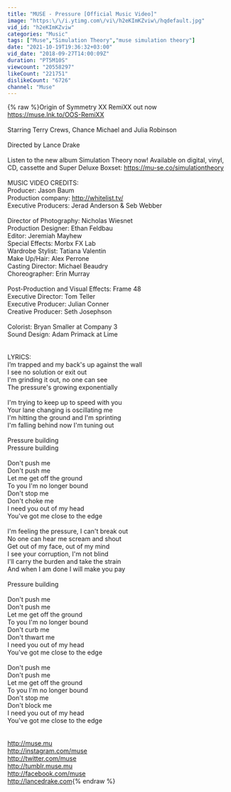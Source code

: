 ```yaml
---
title: "MUSE - Pressure [Official Music Video]"
image: "https:\/\/i.ytimg.com\/vi\/h2eKImKZviw\/hqdefault.jpg"
vid_id: "h2eKImKZviw"
categories: "Music"
tags: ["Muse","Simulation Theory","muse simulation theory"]
date: "2021-10-19T19:36:32+03:00"
vid_date: "2018-09-27T14:00:09Z"
duration: "PT5M10S"
viewcount: "20558297"
likeCount: "221751"
dislikeCount: "6726"
channel: "Muse"
---
```

{% raw %}Origin of Symmetry XX RemiXX out now <a rel="nofollow" target="blank" href="https://muse.lnk.to/OOS-RemiXX">https://muse.lnk.to/OOS-RemiXX</a><br /><br />Starring Terry Crews, Chance Michael and Julia Robinson<br /><br />Directed by Lance Drake<br /><br />Listen to the new album Simulation Theory now! Available on digital, vinyl, CD, cassette and Super Deluxe Boxset: <a rel="nofollow" target="blank" href="https://mu-se.co/simulationtheory">https://mu-se.co/simulationtheory</a><br /><br />MUSIC VIDEO CREDITS: <br />Producer: Jason Baum<br />Production company: <a rel="nofollow" target="blank" href="http://whitelist.tv/">http://whitelist.tv/</a> <br />Executive Producers: Jerad Anderson &amp; Seb Webber<br /> <br />Director of Photography: Nicholas Wiesnet<br />Production Designer: Ethan Feldbau<br />Editor: Jeremiah Mayhew<br />Special Effects: Morbx FX Lab<br />Wardrobe Stylist: Tatiana Valentin<br />Make Up/Hair: Alex Perrone<br />Casting Director: Michael Beaudry<br />Choreographer: Erin Murray<br /> <br />Post-Production and Visual Effects: Frame 48<br />Executive Director: Tom Teller<br />Executive Producer: Julian Conner<br />Creative Producer: Seth Josephson<br /> <br />Colorist: Bryan Smaller at Company 3<br />Sound Design: Adam Primack at Lime<br /><br /><br />LYRICS:<br />I’m trapped and my back's up against the wall <br />I see no solution or exit out <br />I'm grinding it out, no one can see <br />The pressure's growing exponentially <br /><br />I'm trying to keep up to speed with you <br />Your lane changing is oscillating me <br />I'm hitting the ground and I'm sprinting <br />I'm falling behind now I'm tuning out <br /><br />Pressure building <br />Pressure building <br /><br />Don't push me <br />Don't push me<br />Let me get off the ground <br />To you I'm no longer bound <br />Don't stop me <br />Don't choke me<br />I need you out of my head <br />You've got me close to the edge <br /><br />I'm feeling the pressure, I can't break out <br />No one can hear me scream and shout<br />Get out of my face, out of my mind <br />I see your corruption, I'm not blind <br />I'll carry the burden and take the strain <br />And when I am done I will make you pay <br /><br />Pressure building <br /><br />Don't push me <br />Don't push me<br />Let me get off the ground <br />To you I'm no longer bound <br />Don't curb me <br />Don't thwart me<br />I need you out of my head <br />You've got me close to the edge <br /><br />Don't push me <br />Don't push me<br />Let me get off the ground <br />To you I'm no longer bound <br />Don't stop me <br />Don't block me<br />I need you out of my head <br />You've got me close to the edge<br /><br /><br /><a rel="nofollow" target="blank" href="http://muse.mu">http://muse.mu</a><br /><a rel="nofollow" target="blank" href="http://instagram.com/muse">http://instagram.com/muse</a> <br /><a rel="nofollow" target="blank" href="http://twitter.com/muse">http://twitter.com/muse</a> <br /><a rel="nofollow" target="blank" href="http://tumblr.muse.mu">http://tumblr.muse.mu</a> <br /><a rel="nofollow" target="blank" href="http://facebook.com/muse">http://facebook.com/muse</a><br /><a rel="nofollow" target="blank" href="http://lancedrake.com">http://lancedrake.com</a>{% endraw %}
